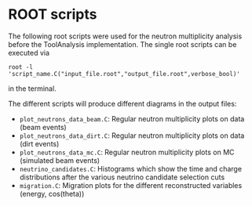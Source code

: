 # ROOT scripts

The following root scripts were used for the neutron multiplicity analysis before the ToolAnalysis implementation. The single root scripts can be executed via

`root -l 'script_name.C("input_file.root","output_file.root",verbose_bool)'`

in the terminal.

The different scripts will produce different diagrams in the output files:

* `plot_neutrons_data_beam.C`: Regular neutron multiplicity plots on data (beam events)
* `plot_neutrons_data_dirt.C`: Regular neutron multiplicity plots on data (dirt events)
* `plot_neutrons_data_mc.C`: Regular neutron multiplicity plots on MC (simulated beam events)
* `neutrino_candidates.C`: Histograms which show the time and charge distributions after the various neutrino candidate selection cuts
* `migration.C`: Migration plots for the different reconstructed variables (energy, cos(theta))
